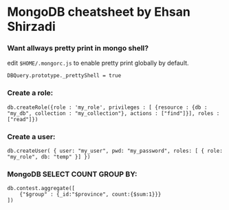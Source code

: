 # MongoDB cheatsheet by Ehsan Shirzadi

### Want allways pretty print in mongo shell?
edit `$HOME/.mongorc.js` to enable pretty print globally by default.
```
DBQuery.prototype._prettyShell = true
```

### Create a role:
```
db.createRole({role : 'my_role', privileges : [ {resource : {db : "my_db", collection : "my_collection"}, actions : ["find"]}], roles : ["read"]})
```

### Create a user:
```
db.createUser( { user: "my_user", pwd: "my_password", roles: [ { role: "my_role", db: "temp" }] })
```

### MongoDB SELECT COUNT GROUP BY:
```
db.contest.aggregate([
    {"$group" : {_id:"$province", count:{$sum:1}}}
])
```

